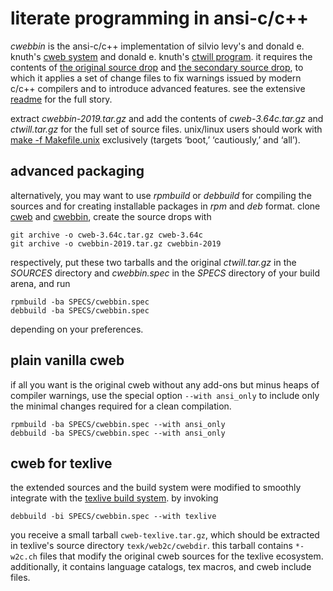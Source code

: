 # literate programming in ansi-c/c++

*cwebbin* is the ansi-c/c++ implementation of silvio levy's and donald e.
knuth's [cweb system](http://www-cs-faculty.stanford.edu/~uno/cweb.html) and
donald e. knuth's [ctwill program](ftp://ftp.cs.stanford.edu/pub/ctwill). it
requires the contents of [the original source
drop](http://mirrors.ctan.org/web/c_cpp/cweb/cweb.tar.gz) and [the secondary
source drop](ftp://ftp.cs.stanford.edu/pub/ctwill/ctwill.tar.gz), to which it
applies a set of change files to fix warnings issued by modern c/c++ compilers
and to introduce advanced features. see the extensive [readme](README.txt) for
the full story.

extract *cwebbin-2019.tar.gz* and add the contents of *cweb-3.64c.tar.gz* and
*ctwill.tar.gz* for the full set of source files.  unix/linux users should work
with [make -f Makefile.unix](Makefile.unix) exclusively (targets ‘boot,’
‘cautiously,’ and ‘all’).

## advanced packaging

alternatively, you may want to use *rpmbuild* or *debbuild* for compiling the
sources and for creating installable packages in *rpm* and *deb* format. clone
[cweb](https://github.com/ascherer/cweb) and
[cwebbin](https://github.com/ascherer/cwebbin), create the source drops with
```
git archive -o cweb-3.64c.tar.gz cweb-3.64c
git archive -o cwebbin-2019.tar.gz cwebbin-2019
```
respectively, put these two tarballs and the original *ctwill.tar.gz* in the
*SOURCES* directory and *cwebbin.spec* in the *SPECS* directory of your build
arena, and run
```
rpmbuild -ba SPECS/cwebbin.spec
debbuild -ba SPECS/cwebbin.spec
```
depending on your preferences.

## plain vanilla cweb

if all you want is the original cweb without any add-ons but minus heaps of
compiler warnings, use the special option `--with ansi_only` to include only
the minimal changes required for a clean compilation.
```
rpmbuild -ba SPECS/cwebbin.spec --with ansi_only
debbuild -ba SPECS/cwebbin.spec --with ansi_only
```

## cweb for texlive

the extended sources and the build system were modified to smoothly integrate
with the [texlive build system](https://github.com/TeX-Live/texlive-source). by invoking
```
debbuild -bi SPECS/cwebbin.spec --with texlive
```
you receive a small tarball `cweb-texlive.tar.gz`, which should be extracted in
texlive's source directory `texk/web2c/cwebdir`. this tarball contains
`*-w2c.ch` files that modify the original cweb sources for the texlive
ecosystem.  additionally, it contains language catalogs, tex macros, and cweb
include files.

